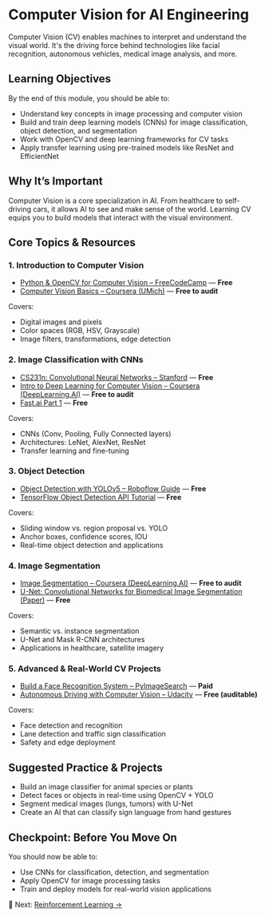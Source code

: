 # Computer Vision for AI Engineering

Computer Vision (CV) enables machines to interpret and understand the visual world. It's the driving force behind technologies like facial recognition, autonomous vehicles, medical image analysis, and more.


## Learning Objectives

By the end of this module, you should be able to:

- Understand key concepts in image processing and computer vision
- Build and train deep learning models (CNNs) for image classification, object detection, and segmentation
- Work with OpenCV and deep learning frameworks for CV tasks
- Apply transfer learning using pre-trained models like ResNet and EfficientNet


## Why It’s Important

Computer Vision is a core specialization in AI. From healthcare to self-driving cars, it allows AI to see and make sense of the world. Learning CV equips you to build models that interact with the visual environment.


## Core Topics & Resources

### 1. Introduction to Computer Vision

- [Python & OpenCV for Computer Vision – FreeCodeCamp](https://www.youtube.com/watch?v=oXlwWbU8l2o) — **Free**
- [Computer Vision Basics – Coursera (UMich)](https://www.coursera.org/learn/computer-vision-basics) — **Free to audit**

Covers:
- Digital images and pixels
- Color spaces (RGB, HSV, Grayscale)
- Image filters, transformations, edge detection

### 2. Image Classification with CNNs

- [CS231n: Convolutional Neural Networks – Stanford](http://cs231n.stanford.edu/) — **Free**
- [Intro to Deep Learning for Computer Vision – Coursera (DeepLearning.AI)](https://www.coursera.org/learn/convolutional-neural-networks) — **Free to audit**
- [Fast.ai Part 1](https://course.fast.ai/) — **Free**

Covers:
- CNNs (Conv, Pooling, Fully Connected layers)
- Architectures: LeNet, AlexNet, ResNet
- Transfer learning and fine-tuning

### 3. Object Detection

- [Object Detection with YOLOv5 – Roboflow Guide](https://blog.roboflow.com/how-to-train-yolov5-on-a-custom-dataset/) — **Free**
- [TensorFlow Object Detection API Tutorial](https://tensorflow-object-detection-api-tutorial.readthedocs.io/en/latest/) — **Free**

Covers:
- Sliding window vs. region proposal vs. YOLO
- Anchor boxes, confidence scores, IOU
- Real-time object detection and applications

### 4. Image Segmentation

- [Image Segmentation – Coursera (DeepLearning.AI)](https://www.coursera.org/learn/convolutional-neural-networks) — **Free to audit**
- [U-Net: Convolutional Networks for Biomedical Image Segmentation (Paper)](https://arxiv.org/abs/1505.04597) — **Free**

Covers:
- Semantic vs. instance segmentation
- U-Net and Mask R-CNN architectures
- Applications in healthcare, satellite imagery

### 5. Advanced & Real-World CV Projects

- [Build a Face Recognition System – PyImageSearch](https://pyimagesearch.com/2021/04/26/opencv-face-recognition/) — **Paid**
- [Autonomous Driving with Computer Vision – Udacity](https://www.udacity.com/course/introduction-to-self-driving-cars--ud513) — **Free (auditable)**

Covers:
- Face detection and recognition
- Lane detection and traffic sign classification
- Safety and edge deployment

## Suggested Practice & Projects

- Build an image classifier for animal species or plants
- Detect faces or objects in real-time using OpenCV + YOLO
- Segment medical images (lungs, tumors) with U-Net
- Create an AI that can classify sign language from hand gestures

## Checkpoint: Before You Move On

You should now be able to:

- Use CNNs for classification, detection, and segmentation
- Apply OpenCV for image processing tasks
- Train and deploy models for real-world vision applications


🔗 Next: [Reinforcement Learning →](./reinforcement-learning.md)

